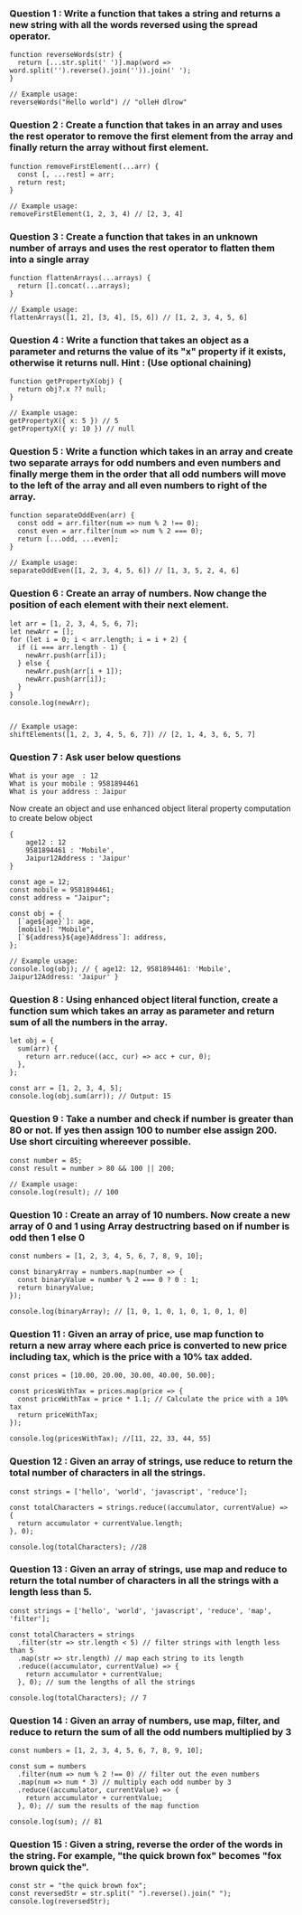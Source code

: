 ### Question 1 : Write a function that takes a string and returns a new string with all the words reversed using the spread operator.

```
function reverseWords(str) {
  return [...str.split(' ')].map(word => word.split('').reverse().join('')).join(' ');
}

// Example usage:
reverseWords("Hello world") // "olleH dlrow"
```

### Question 2 : Create a function that takes in an array and uses the rest operator to remove the first element from the array and finally return the array without first element.
```
function removeFirstElement(...arr) {
  const [, ...rest] = arr;
  return rest;
}

// Example usage:
removeFirstElement(1, 2, 3, 4) // [2, 3, 4]
```
### Question 3 : Create a function that takes in an unknown number of arrays and uses the rest operator to flatten them into a single array

```
function flattenArrays(...arrays) {
  return [].concat(...arrays);
}

// Example usage:
flattenArrays([1, 2], [3, 4], [5, 6]) // [1, 2, 3, 4, 5, 6]
```
### Question 4 : Write a function that takes an object as a parameter and returns the value of its "x" property if it exists, otherwise it returns null. Hint : (Use optional chaining)

```
function getPropertyX(obj) {
  return obj?.x ?? null;
}

// Example usage:
getPropertyX({ x: 5 }) // 5
getPropertyX({ y: 10 }) // null
```
### Question 5 : Write a function which takes in an array and create two separate arrays for odd numbers and even numbers and finally merge them in the order that all odd numbers will move to the left of the array and all even numbers to right of the array.

```
function separateOddEven(arr) {
  const odd = arr.filter(num => num % 2 !== 0);
  const even = arr.filter(num => num % 2 === 0);
  return [...odd, ...even];
}

// Example usage:
separateOddEven([1, 2, 3, 4, 5, 6]) // [1, 3, 5, 2, 4, 6]
```
### Question 6 : Create an array of numbers. Now change the position of each element with their next element. 

```
let arr = [1, 2, 3, 4, 5, 6, 7];
let newArr = [];
for (let i = 0; i < arr.length; i = i + 2) {
  if (i === arr.length - 1) {
    newArr.push(arr[i]);
  } else {
    newArr.push(arr[i + 1]);
    newArr.push(arr[i]);
  }
}
console.log(newArr);


// Example usage:
shiftElements([1, 2, 3, 4, 5, 6, 7]) // [2, 1, 4, 3, 6, 5, 7]
```
###  Question 7 : Ask user below questions 
```
What is your age  : 12
What is your mobile : 9581894461
What is your address : Jaipur
```

Now create an object and use enhanced object literal property computation to create below object 
```
{
    age12 : 12
    9581894461 : 'Mobile',
    Jaipur12Address : 'Jaipur'
}
```
```
const age = 12;
const mobile = 9581894461;
const address = "Jaipur";

const obj = {
  [`age${age}`]: age,
  [mobile]: "Mobile",
  [`${address}${age}Address`]: address,
};

// Example usage:
console.log(obj); // { age12: 12, 9581894461: 'Mobile', Jaipur12Address: 'Jaipur' }
```
### Question 8 :  Using enhanced object literal function, create a function sum which takes an array as parameter and return sum of all the numbers in the array.

```
let obj = {
  sum(arr) {
    return arr.reduce((acc, cur) => acc + cur, 0);
  },
};

const arr = [1, 2, 3, 4, 5];
console.log(obj.sum(arr)); // Output: 15
```
### Question 9 :  Take a number and check if number is greater than 80 or not. If yes then assign 100 to number else assign 200. Use short circuiting whereever possible. 

```
const number = 85;
const result = number > 80 && 100 || 200;

// Example usage:
console.log(result); // 100
```
### Question 10 :  Create an array of 10 numbers. Now create a new array of 0 and 1 using Array destructring based on if number is odd then 1 else 0

```
const numbers = [1, 2, 3, 4, 5, 6, 7, 8, 9, 10];

const binaryArray = numbers.map(number => {
  const binaryValue = number % 2 === 0 ? 0 : 1;
  return binaryValue;
});

console.log(binaryArray); // [1, 0, 1, 0, 1, 0, 1, 0, 1, 0]
```
### Question 11 :  Given an array of price, use map function to return a new array where each price is converted to new price including tax, which is the price with a 10% tax added.

```
const prices = [10.00, 20.00, 30.00, 40.00, 50.00];

const pricesWithTax = prices.map(price => {
  const priceWithTax = price * 1.1; // Calculate the price with a 10% tax
  return priceWithTax;
});

console.log(pricesWithTax); //[11, 22, 33, 44, 55]
```
### Question 12 : Given an array of strings, use reduce to return the total number of characters in all the strings.

```
const strings = ['hello', 'world', 'javascript', 'reduce'];

const totalCharacters = strings.reduce((accumulator, currentValue) => {
  return accumulator + currentValue.length;
}, 0);

console.log(totalCharacters); //28
```
### Question 13 : Given an array of strings, use map and reduce to return the total number of characters in all the strings with a length less than 5.

```
const strings = ['hello', 'world', 'javascript', 'reduce', 'map', 'filter'];

const totalCharacters = strings
  .filter(str => str.length < 5) // filter strings with length less than 5
  .map(str => str.length) // map each string to its length
  .reduce((accumulator, currentValue) => {
    return accumulator + currentValue;
  }, 0); // sum the lengths of all the strings

console.log(totalCharacters); // 7
```
### Question 14 :  Given an array of numbers, use map, filter, and reduce to return the sum of all the odd numbers multiplied by 3

```
const numbers = [1, 2, 3, 4, 5, 6, 7, 8, 9, 10];

const sum = numbers
  .filter(num => num % 2 !== 0) // filter out the even numbers
  .map(num => num * 3) // multiply each odd number by 3
  .reduce((accumulator, currentValue) => {
    return accumulator + currentValue;
  }, 0); // sum the results of the map function

console.log(sum); // 81
```
### Question 15 :  Given a string, reverse the order of the words in the string. For example, "the quick brown fox" becomes "fox brown quick the".

```
const str = "the quick brown fox";
const reversedStr = str.split(" ").reverse().join(" ");
console.log(reversedStr);
```
